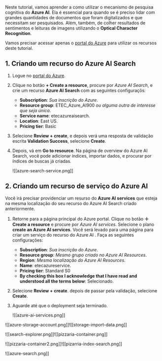 Neste tutorial, vamos aprender a como utilizar o mecanismo de pesquisa cognitiva do **Azure AI**. Ela é essencial para quando se é preciso lidar com grandes quantidades de documentos que foram digitalizados e que necessitam ser pesquisados. Além, também, de colher resultados de sentimentos e leituras de imagens utilizando o **Optical Character Recognition**.

Vamos precisar acessar apenas o [portal do Azure](https://portal.azure.com/#home) para utilizar os recursos deste tutorial.

## 1. Criando um recurso do Azure AI Search

1. Logue no [portal do Azure](https://portal.azure.com/learn.docs.microsoft.com?azure-portal=true).
    
2. Clique no botão **+ Create a resource**, procure por _Azure AI Search_, e crie um recurso **Azure AI Search** com as seguintes configuraçõs:
    
    - **Subscription**: _Sua inscrição do Azure_.
    - **Resource group**: ETEC_Azure_AI900 _ou alguma outra de interesse que seja única_.
    - **Service name**: etecazureaisearch.
    - **Location**: East US.
    - **Pricing tier**: Basic
3. Selecione **Review + create**, e depois verá uma resposta de validação escrita **Validation Success**, selecione **Create**.
    
4. Depois, vá em **Go to resource**. Na página de overview do Azure AI Search, você pode adicionar índices, importar dados, e procurar por índices de buscas já criadas.
	
	![[azure-search-service.png]]

## 2. Criando um recurso de serviço do Azure AI

Você irá precisar providenciar um resurso do **Azure AI services** que esteja na mesma localização do seu recurso do Azure AI Search criado anteriormente.

1. Retorne para a página principal do Azure portal. Clique no botão **＋Create a resource** e procure por _Azure AI services_. Selecione o plano **create an Azure AI services**. Você será levado para uma página para criar um serviço do recurso do Azure AI . Faça as seguintes configurações:
    - **Subscription**: _Sua inscrição do Azure_.
    - **Resource group**: _Mesmo grupo criado no Azure AI Resources_.
    - **Region**: _Mesma localização do Azure AI Resources_.
    - **Name**: etecazureservice.
    - **Pricing tier**: Standard S0
    - **By checking this box I acknowledge that I have read and understood all the terms below**: Selecionado.
2. Selecione **Review + create**. depois de passar pela validação, selecione **Create**.
    
3. Aguarde até que o deployment seja terminado.
	
	![[azure-ai-services.png]]


![[azure-storage-account.png]]![[storage-import-data.png]]

![[search-explorer.png]]![[pizzaria-container.png]]

![[pizzaria-container2.png]]![[pizarria-index-search.png]]

![[azure-search.png]]

